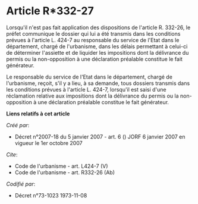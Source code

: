 # Article R*332-27

Lorsqu'il n'est pas fait application des dispositions de l'article R. 332-26, le préfet communique le dossier qui lui a été
transmis dans les conditions prévues à l'article L. 424-7 au responsable du service de l'Etat dans le département, chargé de
l'urbanisme, dans les délais permettant à celui-ci de déterminer l'assiette et de liquider les impositions dont la délivrance
du permis ou la non-opposition à une déclaration préalable constitue le fait générateur.

Le responsable du service de l'Etat dans le département, chargé de l'urbanisme, reçoit, s'il y a lieu, à sa demande, tous
dossiers transmis dans les conditions prévues à l'article L. 424-7, lorsqu'il est saisi d'une réclamation relative aux
impositions dont la délivrance du permis ou la non-opposition à une déclaration préalable constitue le fait générateur.

**Liens relatifs à cet article**

_Créé par_:

  - Décret n°2007-18 du 5 janvier 2007 - art. 6 () JORF 6 janvier 2007 en vigueur le 1er octobre 2007

_Cite_:

  - Code de l'urbanisme - art. L424-7 (V)
  - Code de l'urbanisme - art. R332-26 (Ab)

_Codifié par_:

  - Décret n°73-1023 1973-11-08
